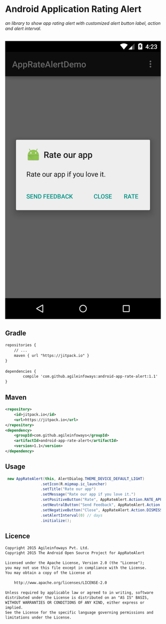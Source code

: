 # Android Application Rating Alert

###### an library to show app rating alert with customized alert button label, action and alert interval.
![Alt text](https://github.com/agileinfoways/android-app-rate-alert/blob/master/screen_shot.png "Screen shot")

## Gradle
```xml
repositories {
    // ...
    maven { url "https://jitpack.io" }
}

dependencies {
        compile 'com.github.agileinfoways:android-app-rate-alert:1.1'
}
```

## Maven
```xml
<repository>
    <id>jitpack.io</id>
    <url>https://jitpack.io</url>
</repository>
<dependency>
    <groupId>com.github.agileinfoways</groupId>
    <artifactId>android-app-rate-alert</artifactId>
    <version>1.1</version>
</dependency>
```

## Usage
```java
 new AppRateAlert(this, AlertDialog.THEME_DEVICE_DEFAULT_LIGHT)
                .setIcon(R.mipmap.ic_launcher)
                .setTitle("Rate our app")
                .setMessage("Rate our app if you love it.")
                .setPositiveButton("Rate", AppRateAlert.Action.RATE_APP)
                .setNeutralButton("Send Feedback", AppRateAlert.Action.SEND_FEEDBACK).setFeedbackMail("xyz@gmail.com")
                .setNegativeButton("Close", AppRateAlert.Action.DISMISS)
                .setAlertInterval(0) // days
                .initialize();
```

## Licence
```
Copyright 2015 Agileinfoways Pvt. Ltd.
Copyright 2015 The Android Open Source Project for AppRateAlert

Licensed under the Apache License, Version 2.0 (the "License");
you may not use this file except in compliance with the License.
You may obtain a copy of the License at

    http://www.apache.org/licenses/LICENSE-2.0

Unless required by applicable law or agreed to in writing, software
distributed under the License is distributed on an "AS IS" BASIS,
WITHOUT WARRANTIES OR CONDITIONS OF ANY KIND, either express or implied.
See the License for the specific language governing permissions and
limitations under the License.
